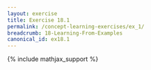 ```yaml
---
layout: exercise
title: Exercise 18.1
permalink: /concept-learning-exercises/ex_1/
breadcrumb: 18-Learning-From-Examples
canonical_id: ex18.1
---
```


{% include mathjax_support %}
